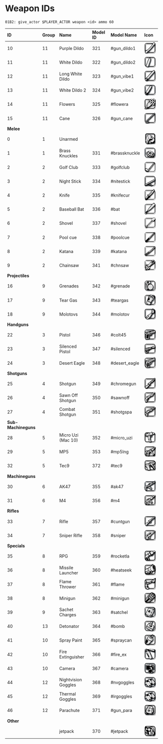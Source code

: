 # Weapon IDs

```text
01B2: give_actor $PLAYER_ACTOR weapon <id> ammo 60 
```

| ID | Group | Name | Model ID | Model Name | Icon |
| :--- | :--- | :--- | :--- | :--- | :--- |
| 10 | 11 | Purple Dildo | 321 | \#gun\_dildo1 | ![](../../.gitbook/assets/dildo.gif) |
| 11 | 11 | White Dildo | 322 | \#gun\_dildo2 | ![](../../.gitbook/assets/dildo1.gif) |
| 12 | 11 | Long White Dildo | 323 | \#gun\_vibe1 | ![](../../.gitbook/assets/vibrator.gif) |
| 13 | 11 | White Dildo 2 | 324 | \#gun\_vibe2 | ![](../../.gitbook/assets/vibrator2.gif) |
| 14 | 11 | Flowers | 325 | \#flowera | ![](../../.gitbook/assets/flowers.gif) |
| 15 | 11 | Cane | 326 | \#gun\_cane | ![](../../.gitbook/assets/cane.gif) |
| **Melee** |  |  |  |  |  |
| 0 | 1 | Unarmed |  |  | ![](../../.gitbook/assets/unarmed.gif) |
| 1 | 1 | Brass Knuckles | 331 | \#brassknuckle | ![](../../.gitbook/assets/brassknuckle%20%281%29.gif) |
| 2 | 2 | Golf Club | 333 | \#golfclub | ![](../../.gitbook/assets/golfclub%20%281%29.gif) |
| 3 | 2 | Night Stick | 334 | \#nitestick | ![](../../.gitbook/assets/nitestick%20%281%29.gif) |
| 4 | 2 | Knife | 335 | \#knifecur | ![](../../.gitbook/assets/knife.gif) |
| 5 | 2 | Baseball Bat | 336 | \#bat | ![](../../.gitbook/assets/bat%20%281%29.gif) |
| 6 | 2 | Shovel | 337 | \#shovel | ![](../../.gitbook/assets/shovel.gif) |
| 7 | 2 | Pool cue | 338 | \#poolcue | ![](../../.gitbook/assets/poolcue.gif) |
| 8 | 2 | Katana | 339 | \#katana | ![](../../.gitbook/assets/katana%20%281%29.gif) |
| 9 | 2 | Chainsaw | 341 | \#chnsaw | ![](../../.gitbook/assets/chnsaw%20%281%29.gif) |
| **Projectiles** |  |  |  |  |  |
| 16 | 9 | Grenades | 342 | \#grenade | ![](../../.gitbook/assets/grenade%20%281%29.gif) |
| 17 | 9 | Tear Gas | 343 | \#teargas | ![](../../.gitbook/assets/teargas%20%281%29.gif) |
| 18 | 9 | Molotovs | 344 | \#molotov | ![](../../.gitbook/assets/molotov%20%281%29.gif) |
| **Handguns** |  |  |  |  |  |
| 22 | 3 | Pistol | 346 | \#colt45 | ![](../../.gitbook/assets/colt45%20%281%29.gif) |
| 23 | 3 | Silenced Pistol | 347 | \#silenced | ![](../../.gitbook/assets/silenced.gif) |
| 24 | 3 | Desert Eagle | 348 | \#desert\_eagle | ![](../../.gitbook/assets/desert_eagle.gif) |
| **Shotguns** |  |  |  |  |  |
| 25 | 4 | Shotgun | 349 | \#chromegun | ![](../../.gitbook/assets/shotgun.gif) |
| 26 | 4 | Sawn Off Shotgun | 350 | \#sawnoff | ![](../../.gitbook/assets/sawnoff.gif) |
| 27 | 4 | Combat Shotgun | 351 | \#shotgspa | ![](../../.gitbook/assets/combatshotgun.gif) |
| **Sub-Machineguns** |  |  |  |  |  |
| 28 | 5 | Micro Uzi \(Mac 10\) | 352 | \#micro\_uzi | ![](../../.gitbook/assets/micro_uzi.gif) |
| 29 | 5 | MP5 | 353 | \#mp5lng | ![](../../.gitbook/assets/smg-mp5.gif) |
| 32 | 5 | Tec9 | 372 | \#tec9 | ![](../../.gitbook/assets/tec9%20%281%29.gif) |
| **Machineguns** |  |  |  |  |  |
| 30 | 6 | AK47 | 355 | \#ak47 | ![](../../.gitbook/assets/ak47.gif) |
| 31 | 6 | M4 | 356 | \#m4 | ![](../../.gitbook/assets/m4%20%281%29.gif) |
| **Rifles** |  |  |  |  |  |
| 33 | 7 | Rifle | 357 | \#cuntgun | ![](../../.gitbook/assets/cuntgun.gif) |
| 34 | 7 | Sniper Rifle | 358 | \#sniper | ![](../../.gitbook/assets/sniper%20%281%29.gif) |
| **Specials** |  |  |  |  |  |
| 35 | 8 | RPG | 359 | \#rocketla | ![](../../.gitbook/assets/rocket.gif) |
| 36 | 8 | Missile Launcher | 360 | \#heatseek | ![](../../.gitbook/assets/heatsrocket.gif) |
| 37 | 8 | Flame Thrower | 361 | \#flame | ![](../../.gitbook/assets/flame%20%281%29.gif) |
| 38 | 8 | Minigun | 362 | \#minigun | ![](../../.gitbook/assets/minigun%20%281%29.gif) |
| 39 | 9 | Sachet Charges | 363 | \#satchel | ![](../../.gitbook/assets/satchel.gif) |
| 40 | 13 | Detonator | 364 | \#bomb | ![](../../.gitbook/assets/remote.gif) |
| 41 | 10 | Spray Paint | 365 | \#spraycan | ![](../../.gitbook/assets/spray.gif) |
| 42 | 10 | Fire Extinguisher | 366 | \#fire\_ex | ![](../../.gitbook/assets/fire.gif) |
| 43 | 10 | Camera | 367 | \#camera | ![](../../.gitbook/assets/camera%20%281%29.gif) |
| 44 | 12 | Nightvision Goggles | 368 | \#nvgoggles | ![](../../.gitbook/assets/thermal.gif) |
| 45 | 12 | Thermal Goggles | 369 | \#irgoggles | ![](../../.gitbook/assets/thermal.gif) |
| 46 | 12 | Parachute | 371 | \#gun\_para | ![](../../.gitbook/assets/parachute.gif) |
| **Other** |  |  |  |  |  |
|  |  | jetpack | 370 | \#jetpack | ![](../../.gitbook/assets/jetpack.gif) |

